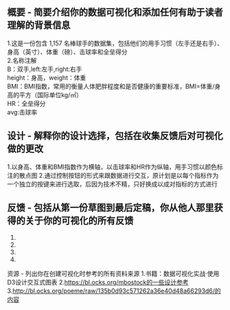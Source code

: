 ## 概要 - 简要介绍你的数据可视化和添加任何有助于读者理解的背景信息  
1.这是一份包含 1,157 名棒球手的数据集，包括他们的用手习惯（左手还是右手）、身高（英寸）、体重（磅）、击球率和全垒得分  
2.名称注解  
  B：双手,left:左手,right:右手  
  height：身高，weight：体重  
  BMI：BMI指数，常用的衡量人体肥胖程度和是否健康的重要标准，BMI=体重/身高的平方（国际单位kg/㎡）  
  HR：全垒得分  
  avg:击球率  


## 设计 - 解释你的设计选择，包括在收集反馈后对可视化做的更改
1.以身高、体重和BMI指数作为横轴，以击球率和HR作为纵轴，用手习惯以颜色标注的散点图
2.通过控制按钮的形式来跟数据进行交互，原计划是以每个指标作为一个独立的按键来进行选取，后因为技术不精，只好换成以成对指标的方式进行



## 反馈 - 包括从第一份草图到最后定稿，你从他人那里获得的关于你的可视化的所有反馈  
1.
2.
3.
4.





资源 - 列出你在创建可视化时参考的所有资料来源
1.书籍：数据可视化实战·使用D3设计交互式图表
2.https://bl.ocks.org/mbostock的一些设计参考
3.http://bl.ocks.org/poeme/raw/135b0d93c571262a36e40d48a66293d6/的内容
